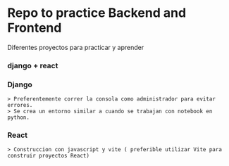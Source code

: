  # Repo to practice Backend and Frontend
 
 Diferentes proyectos para practicar y aprender



### django + react

 ### Django
    > Preferentemente correr la consola como administrador para evitar errores.
    > Se crea un entorno similar a cuando se trabajan con notebook en python.


 ### React
    > Construccion con javascript y vite ( preferible utilizar Vite para construir proyectos React)
    